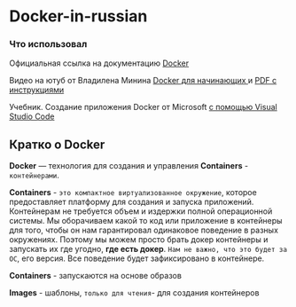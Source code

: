 # Docker-in-russian

### Что использовал

Официальная ссылка на документацию [Docker](https://docs.docker.com/)

Видео на ютуб от Владилена Минина [Docker для начинающих ](https://www.youtube.com/watch?v=n9uCgUzfeRQ&t=2534s) и
[PDF с инструкциями](https://vladilen.notion.site/Docker-2021-a72201ec8573461c8a2e62e2fcf33aa3)

Учебник. Создание приложения Docker от Microsoft [с помощью Visual Studio Code](https://learn.microsoft.com/ru-ru/visualstudio/docker/tutorials/docker-tutorial)

## Кратко о Docker

**Docker** — технология для создания и управления **Containers** -` контейнерами`.

**Containers** - `это компактное виртуализованное окружение`, которое предоставляет платформу для создания и запуска приложений. Контейнерам не требуется объем и издержки полной операционной системы.
Мы оборачиваем какой то код или приложение в контейнеры для того, чтобы он нам гарантировал одинаковое поведение в разных окружениях. Поэтому мы можем просто брать докер контейнеры и запускать их где угодно, **где есть докер**. `Нам не важно, что это будет за ОС`, его версия. Все поведение будет зафиксировано в контейнере.

**Containers** - запускаются на основе образов

**Images** - шаблоны, `только для чтения`- для создания контейнеров
